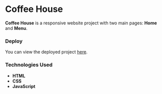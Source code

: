 # Coffee House

**Coffee House** is a responsive website project with two main pages: **Home** and **Menu**.

### Deploy

You can view the deployed project [here](https://rolling-scopes-school.github.io/jsnata-JSFE2023Q4/coffee-house/index.html).

### Technologies Used

- **HTML**
- **CSS**
- **JavaScript**
